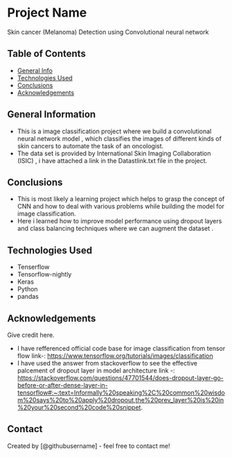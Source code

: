 # Project Name
Skin cancer (Melanoma) Detection using Convolutional neural network


## Table of Contents
* [General Info](#general-information)
* [Technologies Used](#technologies-used)
* [Conclusions](#conclusions)
* [Acknowledgements](#acknowledgements)

<!-- You can include any other section that is pertinent to your problem -->

## General Information
- This is a image classification project where we build a convolutional neural network model , which classifies the images of different kinds of skin cancers to automate the task of an oncologist.
- The data set is provided by  International Skin Imaging Collaboration (ISIC) , i have attached a link in the Datastlink.txt file in the project.

<!-- You don't have to answer all the questions - just the ones relevant to your project. -->

## Conclusions
- This is most likely a learning project which helps to grasp the concept of CNN and how to deal with various problems while building the model for image classification.
- Here i learned how to improve model performance using dropout layers and class balancing techniques where we can augment the dataset .
<!-- You don't have to answer all the questions - just the ones relevant to your project. -->


## Technologies Used
- Tenserflow
- Tensorflow-nightly
- Keras
- Python
- pandas

<!-- As the libraries versions keep on changing, it is recommended to mention the version of library used in this project -->

## Acknowledgements
Give credit here.
- I have refferenced official code base for image classification from tensor flow link-: https://www.tensorflow.org/tutorials/images/classification
- I have used the answer from stackoverflow to see the effective palcement of dropout layer  in model architecture  link -: https://stackoverflow.com/questions/47701544/does-dropout-layer-go-before-or-after-dense-layer-in-tensorflow#:~:text=Informally%20speaking%2C%20common%20wisdom%20says%20to%20apply%20dropout,the%20prev_layer%20is%20in%20your%20second%20code%20snippet. 

## Contact
Created by [@githubusername] - feel free to contact me!


<!-- Optional -->
<!-- ## License -->
<!-- This project is open source and available under the [... License](). -->

<!-- You don't have to include all sections - just the one's relevant to your project -->
